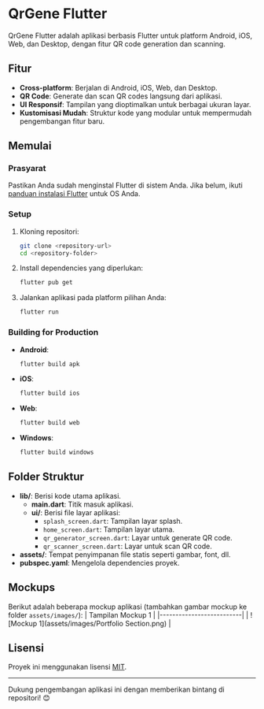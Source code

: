 # QrGene Flutter

QrGene Flutter adalah aplikasi berbasis Flutter untuk platform Android, iOS, Web, dan Desktop, dengan fitur QR code generation dan scanning.

## Fitur

- **Cross-platform**: Berjalan di Android, iOS, Web, dan Desktop.
- **QR Code**: Generate dan scan QR codes langsung dari aplikasi.
- **UI Responsif**: Tampilan yang dioptimalkan untuk berbagai ukuran layar.
- **Kustomisasi Mudah**: Struktur kode yang modular untuk mempermudah pengembangan fitur baru.

## Memulai

### Prasyarat

Pastikan Anda sudah menginstal Flutter di sistem Anda. Jika belum, ikuti [panduan instalasi Flutter](https://flutter.dev/docs/get-started/install) untuk OS Anda.

### Setup

1. Kloning repositori:
   ```bash
   git clone <repository-url>
   cd <repository-folder>
   ```

2. Install dependencies yang diperlukan:
   ```bash
   flutter pub get
   ```

3. Jalankan aplikasi pada platform pilihan Anda:
   ```bash
   flutter run
   ```

### Building for Production

- **Android**:
  ```bash
  flutter build apk
  ```

- **iOS**:
  ```bash
  flutter build ios
  ```

- **Web**:
  ```bash
  flutter build web
  ```

- **Windows**:
  ```bash
  flutter build windows
  ```

## Folder Struktur

- **lib/**: Berisi kode utama aplikasi.
  - **main.dart**: Titik masuk aplikasi.
  - **ui/**: Berisi file layar aplikasi:
    - `splash_screen.dart`: Tampilan layar splash.
    - `home_screen.dart`: Tampilan layar utama.
    - `qr_generator_screen.dart`: Layar untuk generate QR code.
    - `qr_scanner_screen.dart`: Layar untuk scan QR code.
- **assets/**: Tempat penyimpanan file statis seperti gambar, font, dll.
- **pubspec.yaml**: Mengelola dependencies proyek.

## Mockups

Berikut adalah beberapa mockup aplikasi (tambahkan gambar mockup ke folder `assets/images/`):
| Tampilan Mockup 1        | 
|--------------------------|
| ![Mockup 1](assets/images/Portfolio Section.png) |

## Lisensi

Proyek ini menggunakan lisensi [MIT](LICENSE).

---

Dukung pengembangan aplikasi ini dengan memberikan bintang di repositori! 😊
